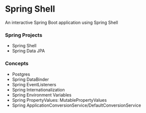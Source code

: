 # Spring Shell
An interactive Spring Boot application using Spring Shell

### Spring Projects

- Spring Shell
- Spring Data JPA

### Concepts
- Postgres
- Spring DataBinder
- Spring EventListeners
- Spring Internationalization
- Spring Environment Variables
- Spring PropertyValues: MutablePropertyValues
- Spring ApplicationConversionService/DefaultConversionService
